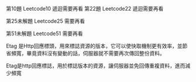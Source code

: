 第10題
Leetcode10 遞迴需要再看
第22題
Leetcode22 遞迴需要再看

第25未解題
Leetcode25 需要再看

第51未解題
Leetcode51 需要再看



Etag 是Http回應標頭，用來標誌資源的版本，它可以使快取機制更有效率，並節省頻寬，畢竟資料沒有變動的話，伺服器就不需要再次傳回整份資料。

Etag是http回應標誌，用於標誌版本的資源，讓伺服器並免回傳重複資料，進而減少頻寬